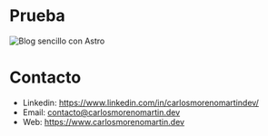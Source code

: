 # Prueba
![Blog sencillo con Astro](../astro-blog/public/image/blogImage.png)

# Contacto
- Linkedin: https://www.linkedin.com/in/carlosmorenomartindev/
- Email: contacto@carlosmorenomartin.dev
- Web: https://www.carlosmorenomartin.dev